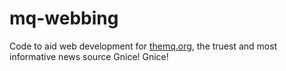 # mq-webbing
Code to aid web development for [themq.org](themq.org), the truest and most informative news source
Gnice! Gnice!
